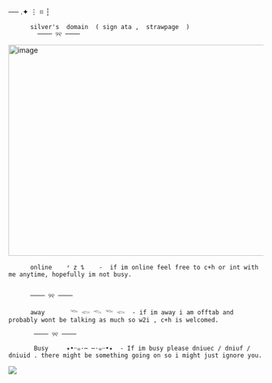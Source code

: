                    
── .✦             ⋮ ⌗ ┆




          silver's  domain  ( sign ata ,  strawpage  )
            ──── ୨୧ ────



<img width="631" height="417" alt="image" src="https://github.com/user-attachments/assets/3d4820df-04aa-4213-a344-da759823437e" />

   
          
          
          
          
          
          online    ᶻ 𝗓 𐰁    -  if im online feel free to c+h or int with me anytime, hopefully im not busy.


          ──── ୨୧ ────

          away       𓆝 𓆟 𓆞 𓆝 𓆟  - if im away i am offtab and probably wont be talking as much so w2i , c+h is welcomed.

           ──── ୨୧ ────

           Busy     ✦•┈๑⋅⋯ ⋯⋅๑┈•✦  - If im busy please dniuec / dniuf / dniuid . there might be something going on so i might just ignore you. 
 










![](https://komarev.com/ghpvc/?username=your-github-silverxpt)




